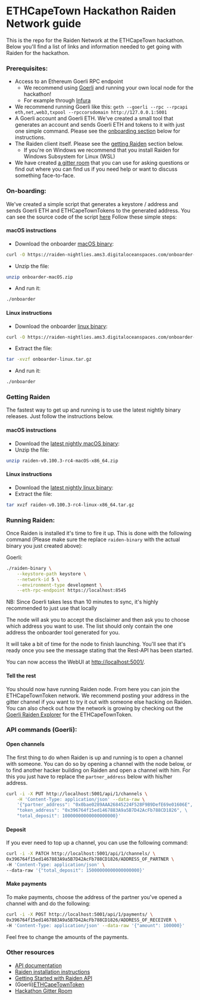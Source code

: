 # ETHCapeTown Hackathon Raiden Network guide

This is the repo for the Raiden Network at the ETHCapeTown hackathon.
Below you'll find a list of links and information needed to get going with Raiden for the hackathon.

### Prerequisites:
- Access to an Ethereum Goerli RPC endpoint
    - We recommend using [Goerli](https://mudit.blog/getting-started-goerli-testnet/) and running your own local node for the hackathon!
    - For example through [Infura](https://infura.io/login)
- We recommend running Goerli like this: `geth --goerli --rpc --rpcapi eth,net,web3,txpool --rpccorsdomain http://127.0.0.1:5001`
- A Goerli account and Goerli ETH. We've created a small tool that generates an account and sends Goerli ETH and tokens to it with just one simple command. Please see the [onboarding section](#on-boarding) below for instructions.
- The Raiden client itself. Please see the [getting Raiden](#getting-raiden) section below.
  - If you're on Windows we recommend that you install Raiden for Windows Subsystem for Linux (WSL)
- We have created [a gitter room](https://gitter.im/raiden-network/eth-capetown-hackathon) that you can use for asking questions or find out where you can find us if you need help or want to discuss something face-to-face.

### On-boarding:
We've created a simple script that generates a keystore / address and sends Goerli ETH and ETHCapeTownTokens to the generated address. 
You can see the source code of the script [here](https://github.com/raiden-network/workshop/tree/eth_cape_town/tools/onboarder)
Follow these simple steps:

#### macOS instructions
- Download the onboarder [macOS binary](https://raiden-nightlies.ams3.digitaloceanspaces.com/onboarder-macOS.zip):
```sh
curl -O https://raiden-nightlies.ams3.digitaloceanspaces.com/onboarder-macOS.zip
```
- Unzip the file:
```sh
unzip onboarder-macOS.zip
```
- And run it:
```sh
./onboarder
```

#### Linux instructions
- Download the onboarder [linux binary](https://raiden-nightlies.ams3.digitaloceanspaces.com/onboarder-linux.tar.gz):
```sh
curl -O https://raiden-nightlies.ams3.digitaloceanspaces.com/onboarder-linux.tar.gz
```
- Extract the file:
```sh
tar -xvzf onboarder-linux.tar.gz
```
- And run it:
```sh
./onboarder
```

### Getting Raiden
The fastest way to get up and running is to use the latest nightly binary releases. Just follow the instructions below.

#### macOS instructions
- Download the [latest nightly macOS binary](https://github.com/raiden-network/raiden/releases/tag/v0.100.3-rc4):
- Unzip the file:
```sh
unzip raiden-v0.100.3-rc4-macOS-x86_64.zip

```

#### Linux instructions
- Download the [latest nightly linux binary](https://github.com/raiden-network/raiden/releases/tag/v0.100.3-rc4):
- Extract the file:
```sh
tar xvzf raiden-v0.100.3-rc4-linux-x86_64.tar.gz

```

### Running Raiden:
Once Raiden is installed it's time to fire it up. This is done with the following command (Please make sure the replace `raiden-binary` with the actual binary you just created above):

Goerli:
```sh
./raiden-binary \
    --keystore-path keystore \
    --network-id 5 \
    --environment-type development \
    --eth-rpc-endpoint https://localhost:8545
```
NB: Since Goerli takes less than 10 minutes to sync, it's highly recommended to just use that locally

The node will ask you to accept the disclaimer and then ask you to choose which address you want to use. The list should only contain the one address the onboarder tool generated for you.

It will take a bit of time for the node to finish launching.
You'll see that it's ready once you see the message stating that the Rest-API has been started.

You can now access the WebUI at [http://localhost:5001/](http://localhost:5001).

#### Tell the rest

You should now have running Raiden node. From here you can join the ETHCapeTownToken network. We recommend posting your address in the gitter channel if you want to try it out with someone else hacking on Raiden.
You can also check out how the network is growing by checking out the [Goerli Raiden Explorer](https://goerli.explorer.raiden.network/tokens/0x396764f15ed1467883A9a5B7D42AcFb788CD1826) for the ETHCapeTownToken.

### API commands (Goerli):

#### Open channels
The first thing to do when Raiden is up and running is to open a channel with someone. You can do so by opening a channel with the node below, or to find another hacker building on Raiden and open a channel with him. For this you just have to replace the `partner_address` below with his/her address.

```sh
curl -i -X PUT http://localhost:5001/api/1/channels \
    -H 'Content-Type: application/json' --data-raw \
    '{"partner_address": "0x0bae0289AAA26845224F528F9B9DefE69e01606E", \
    "token_address": "0x396764f15ed1467883A9a5B7D42AcFb788CD1826", \
    "total_deposit": 10000000000000000000}'
```

#### Deposit
If you ever need to top up a channel, you can use the following command:
```sh
curl -i -X PATCH http://localhost:5001/api/1/channels/ \
0x396764f15ed1467883A9a5B7D42AcFb788CD1826/ADDRESS_OF_PARTNER \
-H 'Content-Type: application/json' \
--data-raw '{"total_deposit": 15000000000000000000}'
```

#### Make payments
To make payments, choose the address of the partner you've opened a channel with and do the following:
```sh
curl -i -X POST http://localhost:5001/api/1/payments/ \
0x396764f15ed1467883A9a5B7D42AcFb788CD1826/ADDRESS_OF_RECEIVER \
-H 'Content-Type: application/json' --data-raw '{"amount": 100000}'
```

Feel free to change the amounts of the payments.

### Other resources
- [API documentation](https://raiden-network.readthedocs.io/en/latest/rest_api.html)
- [Raiden installation instructions](https://raiden-network.readthedocs.io/en/latest/overview_and_guide.html#installation)
- [Getting Started with Raiden API](https://raiden-network.readthedocs.io/en/latest/api_walkthrough.html)
- (Goerli)[ETHCapeTownToken](https://goerli.etherscan.io/address/0x396764f15ed1467883A9a5B7D42AcFb788CD1826#code)
- [Hackathon Gitter Room](https://gitter.im/raiden-network/eth-capetown-hackathon)
